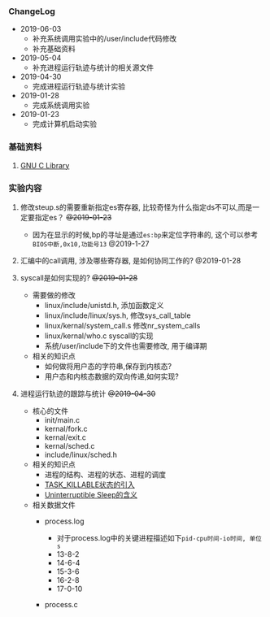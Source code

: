### ChangeLog
* 2019-06-03
   * 补充系统调用实验中的/user/include代码修改
   * 补充基础资料
* 2019-05-04
	* 补充进程运行轨迹与统计的相关源文件
* 2019-04-30
	* 完成进程运行轨迹与统计实验
* 2019-01-28
	* 完成系统调用实验
* 2019-01-23
	* 完成计算机启动实验

### 基础资料
1. [GNU C Library](https://www.gnu.org/software/libc/)

### 实验内容

1. 修改steup.s的需要重新指定es寄存器, 比较奇怪为什么指定ds不可以,而是一定要指定es？ ~~@2019-01-23~~
	* 因为在显示的时候,bp的寻址是通过`es:bp`来定位字符串的, 这个可以参考`BIOS中断,0x10,功能号13` @2019-1-27

2. 汇编中的call调用, 涉及哪些寄存器, 是如何协同工作的? @2019-01-28
3. syscall是如何实现的? ~~@2019-01-28~~
	* 需要做的修改
		* linux/include/unistd.h,    添加函数定义
		* linux/include/linux/sys.h, 修改sys_call_table
		* linux/kernal/system_call.s 修改nr_system_calls
		* linux/kernal/who.c         syscall的实现
		* 系统/user/include下的文件也需要修改, 用于编译期
	* 相关的知识点
		* 如何做将用户态的字符串,保存到内核态?
		* 用户态和内核态数据的双向传递,如何实现?

4. 进程运行轨迹的跟踪与统计 ~~@2019-04-30~~
    * 核心的文件
    	* init/main.c
    	* kernal/fork.c
    	* kernal/exit.c
    	* kernal/sched.c
    	* include/linux/sched.h
    * 相关的知识点
    	* 进程的结构、进程的状态、进程的调度
    	* [TASK_KILLABLE状态的引入](https://lwn.net/Articles/288056/)
    	* [Uninterruptible Sleep的含义](https://eklitzke.org/uninterruptible-sleep)
    * 相关数据文件
    	* process.log
    		* 对于process.log中的关键进程描述如下`pid-cpu时间-io时间, 单位s`
    		* 13-8-2
    		* 14-6-4
    		* 15-3-6
    		* 16-2-8
    		* 17-0-10
    		
    	* process.c
